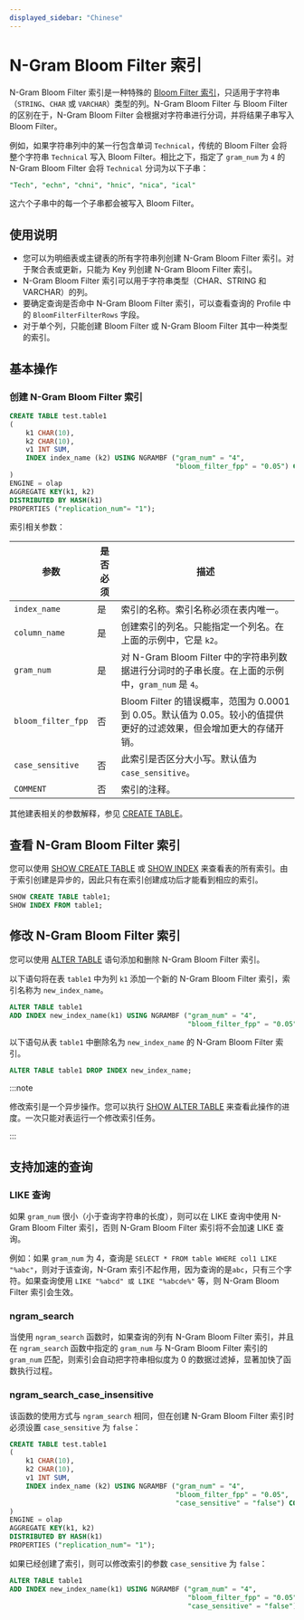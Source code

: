 ```yaml
---
displayed_sidebar: "Chinese"
---
```


# N-Gram Bloom Filter 索引

N-Gram Bloom Filter 索引是一种特殊的 [Bloom Filter 索引](./Bloomfilter_index.md)，只适用于字符串（`STRING`、`CHAR` 或 `VARCHAR`）类型的列。N-Gram Bloom Filter 与 Bloom Filter 的区别在于，N-Gram Bloom Filter 会根据对字符串进行分词，并将结果子串写入 Bloom Filter。

例如，如果字符串列中的某一行包含单词 `Technical`，传统的 Bloom Filter 会将整个字符串 `Technical` 写入 Bloom Filter。相比之下，指定了 `gram_num` 为 `4` 的 N-Gram Bloom Filter 会将 `Technical` 分词为以下子串：

```SQL
"Tech", "echn", "chni", "hnic", "nica", "ical"
```

这六个子串中的每一个子串都会被写入 Bloom Filter。

## 使用说明

- 您可以为明细表或主键表的所有字符串列创建 N-Gram Bloom Filter 索引。对于聚合表或更新，只能为 Key 列创建 N-Gram Bloom Filter 索引。
- N-Gram Bloom Filter 索引可以用于字符串类型（CHAR、STRING 和 VARCHAR）的列。
- 要确定查询是否命中 N-Gram Bloom Filter 索引，可以查看查询的 Profile 中的 `BloomFilterFilterRows` 字段。
- 对于单个列，只能创建 Bloom Filter 或 N-Gram Bloom Filter 其中一种类型的索引。

## 基本操作

### 创建 N-Gram Bloom Filter 索引

```SQL
CREATE TABLE test.table1
(
    k1 CHAR(10),
    k2 CHAR(10),
    v1 INT SUM,
    INDEX index_name (k2) USING NGRAMBF ("gram_num" = "4",
                                         "bloom_filter_fpp" = "0.05") COMMENT ''
)
ENGINE = olap
AGGREGATE KEY(k1, k2)
DISTRIBUTED BY HASH(k1)
PROPERTIES ("replication_num"= "1");
```

索引相关参数：

| 参数               | 是否必须 | 描述                                                         |
| ------------------ | -------- | ------------------------------------------------------------ |
| `index_name`       | 是       | 索引的名称。索引名称必须在表内唯一。                         |
| `column_name`      | 是       | 创建索引的列名。只能指定一个列名。在上面的示例中，它是 `k2`。 |
| `gram_num`         | 是       | 对  N-Gram Bloom Filter 中的字符串列数据进行分词时的子串长度。在上面的示例中，`gram_num` 是 `4`。 |
| `bloom_filter_fpp` | 否       | Bloom Filter 的错误概率，范围为 0.0001 到 0.05。默认值为 0.05。较小的值提供更好的过滤效果，但会增加更大的存储开销。 |
| `case_sensitive`   | 否       | 此索引是否区分大小写。默认值为 `case_sensitive`。            |
| `COMMENT`          | 否       | 索引的注释。                                                 |

其他建表相关的参数解释，参见 [CREATE TABLE](../../sql-reference/sql-statements/data-definition/CREATE_TABLE.md)。

## 查看 N-Gram Bloom Filter 索引

您可以使用 [SHOW CREATE TABLE](../../sql-reference/sql-statements/data-manipulation/SHOW_CREATE_TABLE.md) 或 [SHOW INDEX](../../sql-reference/sql-statements/data-manipulation/SHOW_INDEX.md) 来查看表的所有索引。由于索引创建是异步的，因此只有在索引创建成功后才能看到相应的索引。

```SQL
SHOW CREATE TABLE table1;
SHOW INDEX FROM table1;
```

## 修改 N-Gram Bloom Filter 索引

您可以使用 [ALTER TABLE](../../sql-reference/sql-statements/data-definition/ALTER_TABLE.md) 语句添加和删除 N-Gram Bloom Filter 索引。

以下语句将在表 `table1` 中为列 `k1` 添加一个新的 N-Gram Bloom Filter 索引，索引名称为 `new_index_name`。

```SQL
ALTER TABLE table1 
ADD INDEX new_index_name(k1) USING NGRAMBF ("gram_num" = "4", 
                                            "bloom_filter_fpp" = "0.05") COMMENT '';
```

以下语句从表 `table1` 中删除名为 `new_index_name` 的 N-Gram Bloom Filter 索引。

```SQL
ALTER TABLE table1 DROP INDEX new_index_name;
```

:::note

修改索引是一个异步操作。您可以执行 [SHOW ALTER TABLE](../../sql-reference/sql-statements/data-manipulation/SHOW_ALTER.md) 来查看此操作的进度。一次只能对表运行一个修改索引任务。

:::

## 支持加速的查询

### LIKE 查询

如果 `gram_num` 很小（小于查询字符串的长度），则可以在 LIKE 查询中使用 N-Gram Bloom Filter 索引，否则 N-Gram Bloom Filter 索引将不会加速 LIKE 查询。

例如：如果 `gram_num` 为 4，查询是 `SELECT * FROM table WHERE col1 LIKE "%abc"`，则对于该查询，N-Gram 索引不起作用，因为查询的是`abc`，只有三个字符。如果查询使用 `LIKE "%abcd" 或 LIKE "%abcde%"` 等，则 N-Gram Bloom Filter 索引会生效。

### ngram_search

当使用 `ngram_search` 函数时，如果查询的列有 N-Gram Bloom Filter 索引，并且在 `ngram_search` 函数中指定的 `gram_num` 与 N-Gram Bloom Filter 索引的 `gram_num` 匹配，则索引会自动把字符串相似度为 0 的数据过滤掉，显著加快了函数执行过程。

### ngram_search_case_insensitive

该函数的使用方式与 `ngram_search` 相同，但在创建 N-Gram Bloom Filter 索引时必须设置 `case_sensitive` 为 `false`：

```SQL
CREATE TABLE test.table1
(
    k1 CHAR(10),
    k2 CHAR(10),
    v1 INT SUM,
    INDEX index_name (k2) USING NGRAMBF ("gram_num" = "4",
                                         "bloom_filter_fpp" = "0.05",
                                         "case_sensitive" = "false") COMMENT ''
)
ENGINE = olap
AGGREGATE KEY(k1, k2)
DISTRIBUTED BY HASH(k1)
PROPERTIES ("replication_num"= "1");
```

如果已经创建了索引，则可以修改索引的参数 `case_sensitive` 为 `false`：

```SQL
ALTER TABLE table1 
ADD INDEX new_index_name(k1) USING NGRAMBF ("gram_num" = "4",
                                            "bloom_filter_fpp" = "0.05",
                                            "case_sensitive" = "false") COMMENT '';
```
